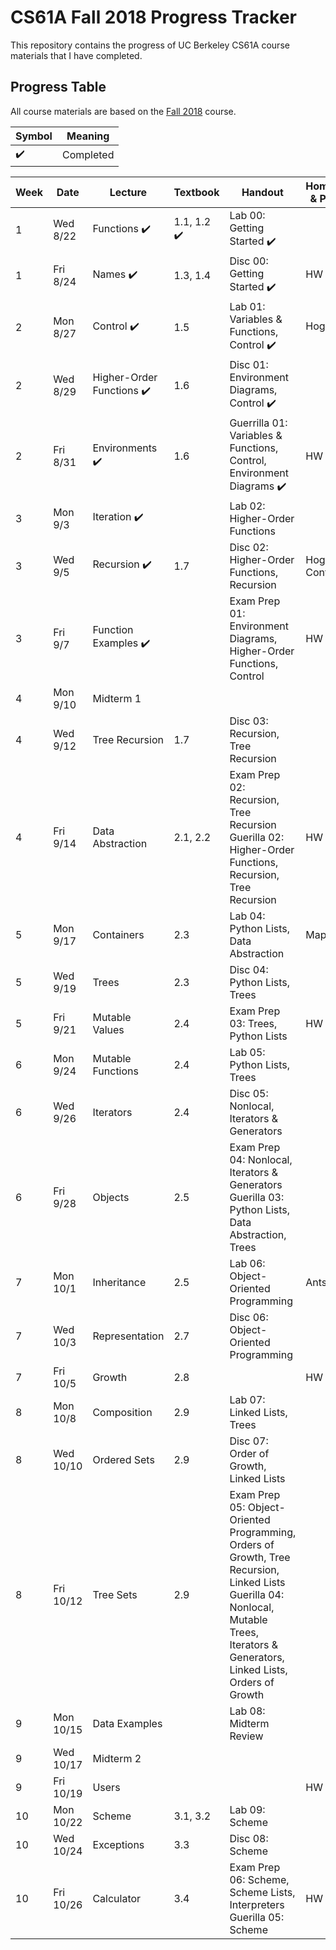 # CS61A Fall 2018 Progress Tracker

This repository contains the progress of UC Berkeley CS61A course materials that I have completed.

## Progress Table

All course materials are based on the [Fall 2018](https://cs61a.org/) course.

| Symbol | Meaning |
| --- | --- |
|:heavy_check_mark:| Completed |

|  Week  |  Date  | Lecture | Textbook | Handout | Homework & Project|
|  ---  |  ---  | ----- | ---- | ---- | ---- | 
|   1   | Wed 8/22 |  Functions :heavy_check_mark:  |  1.1, 1.2 :heavy_check_mark:  |  Lab 00: Getting Started :heavy_check_mark: | |
|   1   | Fri 8/24 | Names :heavy_check_mark: |  1.3, 1.4  |  Disc 00: Getting Started :heavy_check_mark:  | HW 01 :heavy_check_mark: |
|   2   | Mon 8/27 | Control :heavy_check_mark: |  1.5  |  Lab 01: Variables & Functions, Control :heavy_check_mark:  | Hog :heavy_check_mark: |
|   2   | Wed 8/29 | Higher-Order Functions :heavy_check_mark: |  1.6  |  Disc 01: Environment Diagrams, Control :heavy_check_mark: |  |
|   2   | Fri 8/31 | Environments :heavy_check_mark:|  1.6  |  Guerrilla 01: Variables & Functions, Control, Environment Diagrams :heavy_check_mark: | HW 02 |
|   3   | Mon 9/3 | Iteration :heavy_check_mark: |   |  Lab 02: Higher-Order Functions  |  |
|   3   | Wed 9/5 | Recursion :heavy_check_mark: |  1.7  |  Disc 02: Higher-Order Functions, Recursion  | Hog Contest |
|   3   | Fri 9/7 | Function Examples :heavy_check_mark: |   |  Exam Prep 01: Environment Diagrams, Higher-Order Functions, Control  | HW 3 |
|   4   | Mon 9/10 | Midterm 1 |   |  | |
|   4   | Wed 9/12 | Tree Recursion | 1.7  |  Disc 03: Recursion, Tree Recursion  |  |
|   4   | Fri 9/14 | Data Abstraction | 2.1, 2.2 |  Exam Prep 02: Recursion, Tree Recursion <br> Guerilla 02: Higher-Order Functions, Recursion, Tree Recursion | HW 4 |
|   5   | Mon 9/17 | Containers | 2.3  | Lab 04: Python Lists, Data Abstraction | Maps |
|   5   | Wed 9/19 | Trees | 2.3  |  Disc 04: Python Lists, Trees  |  |
|   5   | Fri 9/21 | Mutable Values | 2.4  | Exam Prep 03: Trees, Python Lists | HW 05 |
|   6   | Mon 9/24 | Mutable Functions | 2.4  | Lab 05: Python Lists, Trees |  |
|   6   | Wed 9/26 | Iterators | 2.4  |  Disc 05: Nonlocal, Iterators & Generators  |  |
|   6   | Fri 9/28 | Objects | 2.5  | Exam Prep 04: Nonlocal, Iterators & Generators <br> Guerilla 03: Python Lists, Data Abstraction, Trees | |
|   7   | Mon 10/1 | Inheritance | 2.5  | Lab 06: Object-Oriented Programming | Ants |
|   7   | Wed 10/3 | Representation | 2.7  |  Disc 06: Object-Oriented Programming |  |
|   7   | Fri 10/5 | Growth | 2.8  | | HW 06 |
|   8   | Mon 10/8 | Composition | 2.9  | Lab 07: Linked Lists, Trees |  |
|   8   | Wed 10/10 | Ordered Sets | 2.9  | Disc 07: Order of Growth, Linked Lists |  |
|   8   | Fri 10/12 | Tree Sets | 2.9  |  Exam Prep 05: Object-Oriented Programming, Orders of Growth, Tree Recursion, Linked Lists <br> Guerilla 04: Nonlocal, Mutable Trees, Iterators & Generators, Linked Lists, Orders of Growth | | 
|   9   | Mon 10/15 | Data Examples|  | Lab 08: Midterm Review |  |
|   9   | Wed 10/17 | Midterm 2 | |   |  |
|   9   | Fri 10/19 | Users | | | HW 07 |
| 10 | Mon 10/22 | Scheme | 3.1, 3.2 | Lab 09: Scheme | |
| 10 | Wed 10/24 | Exceptions | 3.3 | Disc 08: Scheme | |
| 10 | Fri 10/26 | Calculator | 3.4 | Exam Prep 06: Scheme, Scheme Lists, Interpreters <br> Guerilla 05: Scheme | HW 08 |